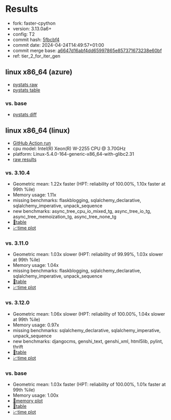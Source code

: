 # Results

- fork: faster-cpython
- version: 3.13.0a6+
- config: T2
- commit hash: [5fbcbf4](https://github.com/faster%2dcpython/cpython/commit/5fbcbf4)
- commit date: 2024-04-24T14:49:57+01:00
- commit merge base: [a6647d16abf4dd65997865e857371673238e60bf](https://github.com/faster%2dcpython/cpython/commit/a6647d16abf4dd65997865e857371673238e60bf)
- ref: tier_2_for_iter_gen

## linux x86_64 (azure)

- [pystats raw](bm-20240424-azure-x86_64-faster%252dcpython-tier_2_for_iter_gen-3.13.0a6%2B-5fbcbf4-pystats.json)
- [pystats table](bm-20240424-azure-x86_64-faster%252dcpython-tier_2_for_iter_gen-3.13.0a6%2B-5fbcbf4-pystats.md)

### vs. base

- [pystats diff](bm-20240424-azure-x86_64-faster%252dcpython-tier_2_for_iter_gen-3.13.0a6%2B-5fbcbf4-pystats-vs-base.md)

## linux x86_64 (linux)

- [GitHub Action run](https://github.com/faster-cpython/benchmarking/actions/runs/8817993123)
- cpu model: Intel(R) Xeon(R) W-2255 CPU @ 3.70GHz
- platform: Linux-5.4.0-164-generic-x86_64-with-glibc2.31
- [raw results](bm-20240424-linux-x86_64-faster%252dcpython-tier_2_for_iter_gen-3.13.0a6%2B-5fbcbf4.json)

### vs. 3.10.4

- Geometric mean: 1.22x faster (HPT: reliability of 100.00%, 1.10x faster at 99th %ile)
- Memory usage: 1.11x
- missing benchmarks: flaskblogging, sqlalchemy_declarative, sqlalchemy_imperative, unpack_sequence
- new benchmarks: async_tree_cpu_io_mixed_tg, async_tree_io_tg, async_tree_memoization_tg, async_tree_none_tg
- [📄table](bm-20240424-linux-x86_64-faster%252dcpython-tier_2_for_iter_gen-3.13.0a6%2B-5fbcbf4-vs-3.10.4.md)
- [📈time plot](bm-20240424-linux-x86_64-faster%252dcpython-tier_2_for_iter_gen-3.13.0a6%2B-5fbcbf4-vs-3.10.4.png)

### vs. 3.11.0

- Geometric mean: 1.03x slower (HPT: reliability of 99.99%, 1.03x slower at 99th %ile)
- Memory usage: 1.04x
- missing benchmarks: flaskblogging, sqlalchemy_declarative, sqlalchemy_imperative, unpack_sequence
- [📄table](bm-20240424-linux-x86_64-faster%252dcpython-tier_2_for_iter_gen-3.13.0a6%2B-5fbcbf4-vs-3.11.0.md)
- [📈time plot](bm-20240424-linux-x86_64-faster%252dcpython-tier_2_for_iter_gen-3.13.0a6%2B-5fbcbf4-vs-3.11.0.png)

### vs. 3.12.0

- Geometric mean: 1.06x slower (HPT: reliability of 100.00%, 1.04x slower at 99th %ile)
- Memory usage: 0.97x
- missing benchmarks: sqlalchemy_declarative, sqlalchemy_imperative, unpack_sequence
- new benchmarks: djangocms, genshi_text, genshi_xml, html5lib, pylint, thrift
- [📄table](bm-20240424-linux-x86_64-faster%252dcpython-tier_2_for_iter_gen-3.13.0a6%2B-5fbcbf4-vs-3.12.0.md)
- [📈time plot](bm-20240424-linux-x86_64-faster%252dcpython-tier_2_for_iter_gen-3.13.0a6%2B-5fbcbf4-vs-3.12.0.png)

### vs. base

- Geometric mean: 1.03x faster (HPT: reliability of 100.00%, 1.01x faster at 99th %ile)
- Memory usage: 1.00x
- [🧠memory plot](bm-20240424-linux-x86_64-faster%252dcpython-tier_2_for_iter_gen-3.13.0a6%2B-5fbcbf4-vs-base-mem.png)
- [📄table](bm-20240424-linux-x86_64-faster%252dcpython-tier_2_for_iter_gen-3.13.0a6%2B-5fbcbf4-vs-base.md)
- [📈time plot](bm-20240424-linux-x86_64-faster%252dcpython-tier_2_for_iter_gen-3.13.0a6%2B-5fbcbf4-vs-base.png)

